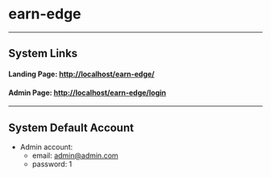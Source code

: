 # earn-edge
---

## System Links

#### Landing Page: [http://localhost/earn-edge/](http://localhost/earn-edge/)

#### Admin Page: [http://localhost/earn-edge/login](http://localhost/earn-edge/login)

---

## System Default Account

- Admin account: 
  - email: admin@admin.com
  - password: 1
